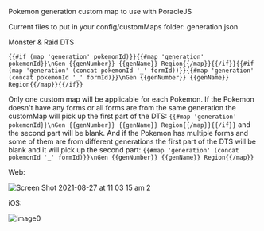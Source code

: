 Pokemon generation custom map to use with PoracleJS

Current files to put in your config/customMaps folder: generation.json

Monster & Raid DTS

```{{#if (map 'generation' pokemonId)}}{{#map 'generation' pokemonId}}\nGen {{genNumber}} {{genName}} Region{{/map}}{{/if}}{{#if (map 'generation' (concat pokemonId '_' formId))}}{{#map 'generation' (concat pokemonId '_' formId)}}\nGen {{genNumber}} {{genName}} Region{{/map}}{{/if}}```

Only one custom map will be applicable for each Pokemon. If the Pokemon doesn't have any forms or all forms are from the same generation the customMap will pick up the first part of the DTS: `{{#map 'generation' pokemonId}}\nGen {{genNumber}} {{genName}} Region{{/map}}{{/if}}` and the second part will be blank. And if the Pokemon has multiple forms and some of them are from different generations the first part of the DTS will be blank and it will pick up the second part: `{{#map 'generation' (concat pokemonId '_' formId)}}\nGen {{genNumber}} {{genName}} Region{{/map}}`

Web:

![Screen Shot 2021-08-27 at 11 03 15 am 2](https://user-images.githubusercontent.com/80012316/131057023-eab144d7-61f7-4e2f-b085-5860d08e1fd8.png)

iOS:

![image0](https://user-images.githubusercontent.com/80012316/131057040-80ec2f7b-fb8b-499a-ad21-f9667d45c0df.jpeg)
